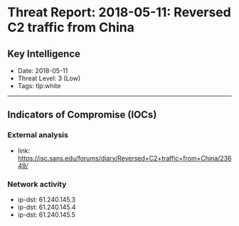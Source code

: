 # Threat Report: 2018-05-11: Reversed C2 traffic from China


## Key Intelligence
* Date: 2018-05-11
* Threat Level: 3 (Low)
* Tags: tlp:white

---

## Indicators of Compromise (IOCs)
### External analysis
* link: https://isc.sans.edu/forums/diary/Reversed+C2+traffic+from+China/23649/

### Network activity
* ip-dst: 61.240.145.3
* ip-dst: 61.240.145.4
* ip-dst: 61.240.145.5
